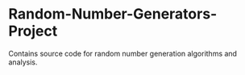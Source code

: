 # Random-Number-Generators-Project
Contains source code for random number generation algorithms and analysis.
